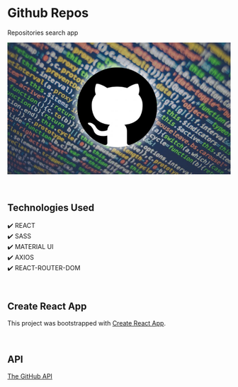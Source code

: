 # Github Repos

Repositories search app

<p align="center">
  <kbd>
    <img src="./src/public/github.png"></img>
  </kbd>
</p>

&nbsp;

## Technologies Used

✔️ REACT\
✔️ SASS\
✔️ MATERIAL UI\
✔️ AXIOS\
✔️ REACT-ROUTER-DOM

&nbsp;

## Create React App

This project was bootstrapped with [Create React App](https://github.com/facebook/create-react-app).

&nbsp;

## API

<a href="https://docs.github.com/en/rest/search#search-repositories">The GitHub API</a>